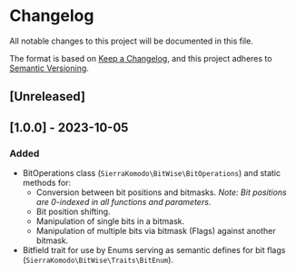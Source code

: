 # Changelog

All notable changes to this project will be documented in this file.

The format is based on [Keep a Changelog](https://keepachangelog.com/en/1.1.0/),
and this project adheres to [Semantic Versioning](https://semver.org/spec/v2.0.0.html).

## [Unreleased]

## [1.0.0] - 2023-10-05

### Added

- BitOperations class (`SierraKomodo\BitWise\BitOperations`) and static methods for:
  - Conversion between bit positions and bitmasks. *Note: Bit positions are 0-indexed in all functions and parameters*.
  - Bit position shifting.
  - Manipulation of single bits in a bitmask.
  - Manipulation of multiple bits via bitmask (Flags) against another bitmask.
- Bitfield trait for use by Enums serving as semantic defines for bit flags (`SierraKomodo\BitWise\Traits\BitEnum`).
